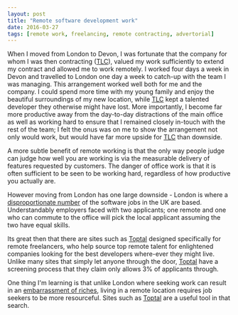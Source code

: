 ```yaml
---
layout: post
title: "Remote software development work"
date: 2016-03-27
tags: [remote work, freelancing, remote contracting, advertorial]
---
```

When I moved from London to Devon, I was fortunate that the company for whom I was then contracting ([TLC](http://thelearningclinic.co.uk)), valued my work sufficiently to extend my contract and allowed me to work remotely. I worked four days a week in Devon and travelled to London one day a week to catch-up with the team I was managing. This arrangement worked well both for me and the company. I could spend more time with my young family and enjoy the beautiful surroundings of my new location, while  [TLC](http://thelearningclinic.co.uk) kept a talented developer they otherwise might have lost. More importantly, I become far more productive away from the day-to-day distractions of the main office as well as working hard to ensure that I remained closely in-touch with the rest of the team; I felt the onus was on me to show the arrangement not only would work, but would have far more upside for [TLC](http://thelearningclinic.co.uk) than downside.

 A more subtle benefit of remote working is that the only way people judge can judge how well you are working is via the measurable delivery of features requested by customers. The danger of office work is that it is often sufficient to be seen to be working hard, regardless of how productive you actually are.

However moving from London has one large downside - London is where a [disproportionate number](https://en.wikipedia.org/wiki/Economies_of_agglomeration) of the software jobs in the UK are based. Understandably employers faced with two applicants; one remote and one who can commute to the office will pick the local applicant assuming the two have equal skills.

Its great then that there are sites such as [Toptal](https://www.toptal.com) designed specifically for remote freelancers, who help source top remote talent for enlightened companies looking for the best developers where-ever they might live. Unlike many sites that simply let anyone through the door, [Toptal](https://www.toptal.com) have a screening process that they claim only allows 3% of applicants through.

One thing I'm learning is that unlike London where seeking work can result in an [embarrassment of riches](https://en.wikipedia.org/wiki/Embarrassment_of_riches), living in a remote location requires job seekers to be more resourceful. Sites such as [Toptal](https://www.toptal.com) are a useful tool in that search.
